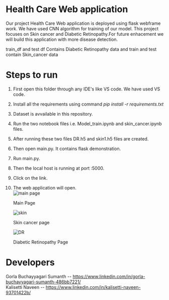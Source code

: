 # Health Care Web application
   Our project Health Care Web application is deployed using flask webframe work. We have used CNN algorithm for training of our model. This project focuses on Skin cancer and Diabetic Retinopathy.For future enhacement we will build this application with more disease detection.

   train_df and test df Contains Diabetic Retinopathy data and train and test contain Skin_cancer data

# Steps to run
1. First open this folder through any IDE's like VS code. We have used VS code.
2. Install all the requirements using command  <i>pip install -r requirements.txt</i>
3. Dataset is avvailable in this repository.
4. Run the two notebook files i.e. Model_train.ipynb and skin_cancer.ipynb files.
5. After running these two files DR.h5 and skin1.h5 files are created.
6. Then open main.py. It contains flask demonstration.
7. Run main.py.
8. Then the local host is running at port :5000.
9. Click on the link.
10. The web application will open.
    <br>
    ![main page](https://github.com/gsumanth101/Health-Care-Web-application/assets/105142891/1b1d16f9-cdb2-4d0c-803b-9c89c1b61f71)

    Main Page

    ![skin](https://github.com/gsumanth101/Health-Care-Web-application/assets/105142891/edac2cb2-833b-43f8-b528-46e49e76c459)

    Skin cancer page

    ![DR](https://github.com/gsumanth101/Health-Care-Web-application/assets/105142891/e9d00567-ad97-44c0-845a-480a3408a534)

    Diabetic Retinopathy Page

# Developers
Gorla Buchayyagari Sumanth -- https://www.linkedin.com/in/gorla-buchayyagari-sumanth-486bb7221/  </br>
Kalisetti Naveen  -- https://www.linkedin.com/in/kalisetti-naveen-93701422b/



